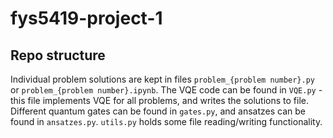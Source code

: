 # fys5419-project-1

## Repo structure
Individual problem solutions are kept in files `problem_{problem number}.py` or `problem_{problem number}.ipynb`. 
The VQE code can be found in `VQE.py` - this file implements VQE for all problems, and writes the solutions to file. Different quantum gates can be found in `gates.py`, and ansatzes can be found in `ansatzes.py`. `utils.py` holds some file reading/writing functionality. 
